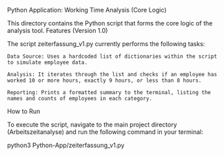 Python Application: Working Time Analysis (Core Logic)

This directory contains the Python script that forms the core logic of the analysis tool.
Features (Version 1.0)

The script zeiterfassung_v1.py currently performs the following tasks:

    Data Source: Uses a hardcoded list of dictionaries within the script to simulate employee data.

    Analysis: It iterates through the list and checks if an employee has worked 10 or more hours, exactly 9 hours, or less than 8 hours.

    Reporting: Prints a formatted summary to the terminal, listing the names and counts of employees in each category.

How to Run

To execute the script, navigate to the main project directory (Arbeitszeitanalyse) and run the following command in your terminal:

python3 Python-App/zeiterfassung_v1.py
